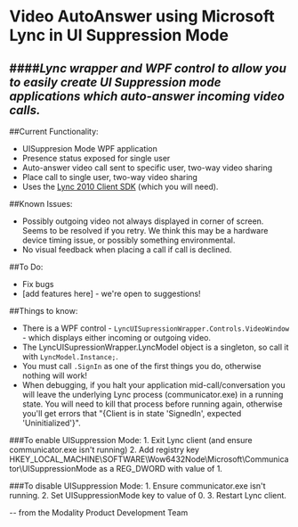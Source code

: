 Video AutoAnswer using Microsoft Lync in UI Suppression Mode
==================================

####*Lync wrapper and WPF control to allow you to easily create UI Suppression mode applications which auto-answer incoming video calls.*
---

##Current Functionality:
* UISuppresion Mode WPF application
* Presence status exposed for single user
* Auto-answer video call sent to specific user, two-way video sharing
* Place call to single user, two-way video sharing
* Uses the [Lync 2010 Client SDK](http://www.microsoft.com/en-us/download/details.aspx?id=18898) (which you will need).

##Known Issues:
* Possibly outgoing video not always displayed in corner of screen. Seems to be resolved if you retry. We think this may be a hardware device timing issue, or possibly something environmental.
* No visual feedback when placing a call if call is declined.

##To Do:
* Fix bugs
* [add features here] - we're open to suggestions!

##Things to know:

* There is a WPF control - `LyncUISupressionWrapper.Controls.VideoWindow` -  which displays either incoming or outgoing video.
* The LyncUISupressionWrapper.LyncModel object is a singleton, so call it with `LyncModel.Instance;`.
* You must call `.SignIn` as one of the first things you do, otherwise nothing will work!
* When debugging, if you halt your application mid-call/conversation you will leave the underlying Lync process (communicator.exe) in a running state. You will need to kill that process before running again, otherwise you'll get errors that "{Client is in state 'SignedIn', expected 'Uninitialized'}".


###To enable UISuppression Mode:
	1. Exit Lync client (and ensure communicator.exe isn't running)
	2. Add registry key HKEY_LOCAL_MACHINE\SOFTWARE\Wow6432Node\Microsoft\Communicator\UISuppressionMode as a REG_DWORD with value of 1.
	
###To disable UISuppression Mode:
	1. Ensure communicator.exe isn't running.
	2. Set UISuppressionMode key to value of 0.
	3. Restart Lync client.
	
--
from the Modality Product Development Team